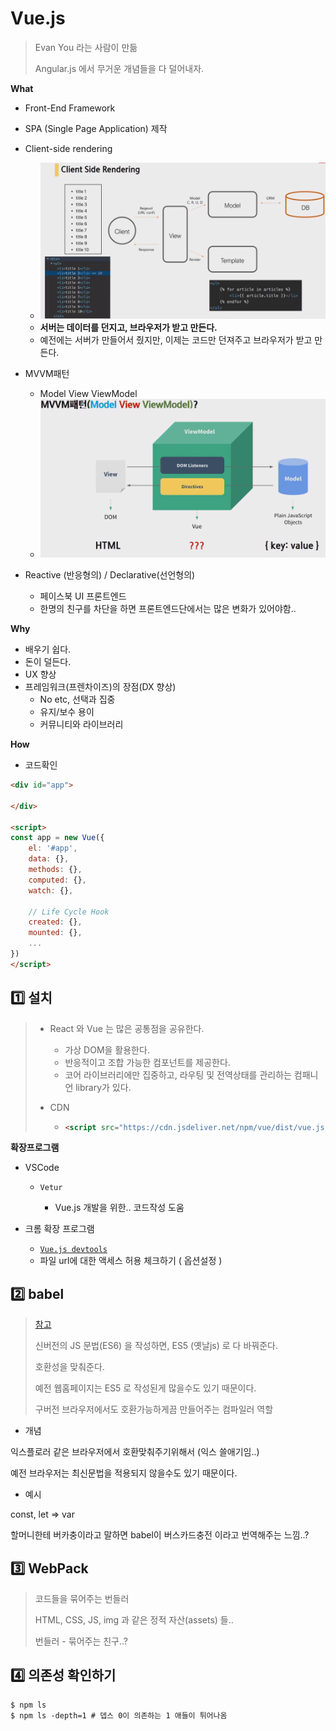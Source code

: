 # Vue.js

> Evan You 라는 사람이 만듦
>
> Angular.js 에서 무거운 개념들을 다 덜어내자.



**What**

- Front-End Framework

- SPA (Single Page Application) 제작

- Client-side rendering

  - ![image-20200525093931215](images/image-20200525093931215.png)
  - **서버는 데이터를 던지고, 브라우저가 받고 만든다.**
  - 예전에는 서버가 만들어서 줬지만, 이제는 코드만 던져주고 브라우저가 받고 만든다.

  

- MVVM패턴

  - Model View ViewModel
  - ![image-20200525094314480](images/image-20200525094314480.png)

  

- Reactive (반응형의) / Declarative(선언형의)

  - 페이스북 UI 프론트엔드
  - 한명의 친구를 차단을 하면 프론트엔드단에서는 많은 변화가 있어야함..





**Why**

- 배우기 쉽다.
- 돈이 덜든다.
- UX 향상
- 프레임워크(프렌차이즈)의 장점(DX 향상)
  - No etc, 선택과 집중
  - 유지/보수 용이
  - 커뮤니티와 라이브러리





**How**

- 코드확인

```html
<div id="app">
    
</div>

<script>
const app = new Vue({
    el: '#app',
    data: {},
    methods: {},
    computed: {},
    watch: {},
    
    // Life Cycle Hook
    created: {},
    mounted: {},
    ...
})
</script>
```







## :one: 설치

> - React 와 Vue 는 많은 공통점을 공유한다.
>
>   - 가상 DOM을 활용한다.
>   - 반응적이고 조합 가능한 컴포넌트를 제공한다.
>   - 코어 라이브러리에만 집중하고, 라우팅 및 전역상태를 관리하는 컴패니언 library가 있다.
>
> - CDN
>
>   - ```html
>     <script src="https://cdn.jsdeliver.net/npm/vue/dist/vue.js"></script>
>     ```



**확장프로그램**

- VSCode

  - `Vetur` 

    - Vue.js 개발을 위한.. 코드작성 도움

    

- 크롬 확장 프로그램
  - [`Vue.js devtools`](https://chrome.google.com/webstore/detail/vuejs-devtools/nhdogjmejiglipccpnnnanhbledajbpd/related)
  - 파일 url에 대한 액세스 허용 체크하기 ( 옵션설정 )







## :two: babel

> [참고](https://www.google.com/search?safe=off&sxsrf=ALeKk01urbGkPkwjjPeiKSqMg1zD7Tl1NA%3A1591147515308&ei=-_vWXveaEpiJr7wPwMiS0A4&q=babel&oq=babel&gs_lcp=CgZwc3ktYWIQAzIFCAAQsQMyBAgAEEMyBAgAEEMyAggAMgIIADIECAAQQzICCAAyAggAMgIIADICCAA6BggjECcQEzoGCAAQCBAeOgQIIxAnOgUIABCDAToHCAAQsQMQQ1D-yQhY7tEIYLzSCGgCcAB4AIABkAGIAccEkgEDMC41mAEAoAEBqgEHZ3dzLXdpeg&sclient=psy-ab&ved=0ahUKEwi3hL2zvuTpAhWYxIsBHUCkBOoQ4dUDCAw&uact=5)
>
> 신버전의 JS 문법(ES6) 을 작성하면, ES5 (옛날js) 로 다 바꿔준다.
>
> 호환성을 맞춰준다.
>
> 예전 웹홈페이지는 ES5 로 작성된게 많을수도 있기 때문이다.
>
> 구버전 브라우저에서도 호환가능하게끔 만들어주는 컴파일러 역할



- 개념

익스플로러 같은 브라우저에서 호환맞춰주기위해서 (익스 쓸애기임..)

예전 브라우저는 최신문법을 적용되지 않을수도 있기 때문이다.



- 예시

const, let => var

할머니한테 버카충이라고 말하면 babel이 버스카드충전 이라고 번역해주는 느낌..?





## :three: WebPack

> 코드들을 묶어주는 번들러
>
> HTML, CSS, JS, img 과 같은 정적 자산(assets) 들..
>
> 번들러 - 묶어주는 친구..?







## :four: 의존성 확인하기

```shell
$ npm ls
$ npm ls -depth=1 # 뎁스 0이 의존하는 1 애들이 튀어나옴
```





